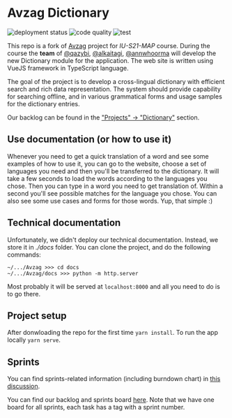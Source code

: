 # Avzag Dictionary

![deployment status](https://github.com/IU-MAP/avzag/actions/workflows/dist.yml/badge.svg)
![code quality](https://github.com/IU-MAP/avzag/actions/workflows/lint.yml/badge.svg)
![test](https://github.com/IU-MAP/avzag/actions/workflows/test.yml/badge.svg)

This repo is a fork of [Avzag](https://github.com/alkaitagi/avzag) project for _IU-S21-MAP_ course. During the course the **team** of [@qazybi](https://github.com/QazyBi), [@alkaitagi](https://github.com/alkaitagi/), [@annwhoorma](https://github.com/annwhoorma) will develop the new Dictionary module for the application. The web site is written using VueJS framework in TypeScript language.

The goal of the project is to develop a cross-lingual dictionary with efficient search and rich data representation. The system should provide capability for searching offline, and in various grammatical forms and usage samples for the dictionary entries.

Our backlog can be found in the ["Projects" -> "Dictionary"](https://github.com/IU-MAP/avzag/projects/1) section.

## Use documentation (or how to use it)

Whenever you need to get a quick translation of a word and see some examples of how to use it, you can go to the website, choose a set of languages you need and then you'll be transferred to the dictionary. It will take a few seconds to load the words according to the languages you chose. Then you can type in a word you need to get translation of. Within a second you'll see possible matches for the language you chose. You can also see some use cases and forms for those words. Yup, that simple :)

## Technical documentation

Unfortunately, we didn't deploy our technical documentation. Instead, we store it in _./docs_ folder. You can clone the project, and do the following commands:
```
~/.../Avzag >>> cd docs
~/.../Avzag/docs >>> python -m http.server
```

Most probably it will be served at `localhost:8000` and all you need to do is to go there.

## Project setup

After donwloading the repo for the first time `yarn install`. To run the app locally `yarn serve`.

## Sprints

You can find sprints-related information (including burndown chart) in [this discussion](https://github.com/IU-MAP/avzag/discussions/20).

You can find our backlog and sprints board [here](https://github.com/IU-MAP/avzag/projects/1). Note that we have one board for all sprints, each task has a tag with a sprint number.
